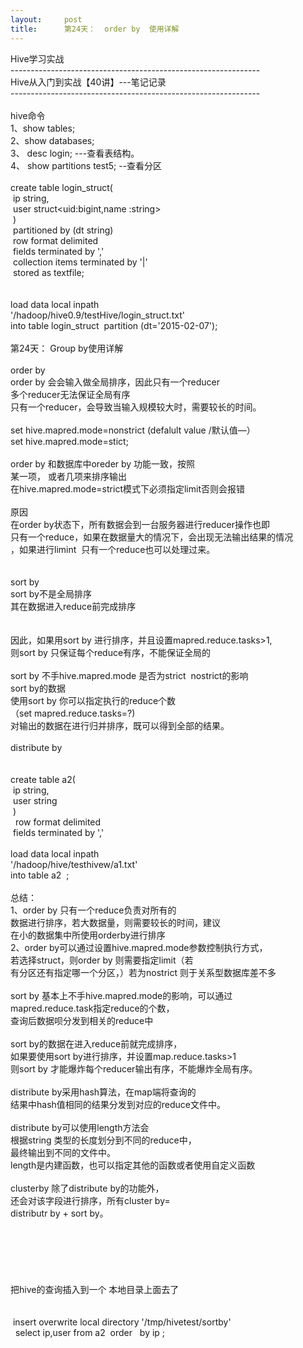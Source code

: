 ```yaml
---
layout:     post
title:      第24天：  order by  使用详解
---
```

<div id="article_content" class="article_content clearfix csdn-tracking-statistics" data-pid="blog" data-mod="popu_307" data-dsm="post">
								            <link rel="stylesheet" href="https://csdnimg.cn/release/phoenix/template/css/ck_htmledit_views-f76675cdea.css">
						<div class="htmledit_views" id="content_views">
                
Hive学习实战   <br>
--------------------------------------------------------------<br>
Hive从入门到实战【40讲】---笔记记录<br>
--------------------------------------------------------------<br>
 <br>
hive命令<br>
1、show tables;<br>
2、show databases;<br>
3、 desc login; ---查看表结构。<br>
4、 show partitions test5; --查看分区<br><br>
create table login_struct(<br>
 ip string,<br>
 user struct&lt;uid:bigint,name :string&gt;<br>
 )<br>
 partitioned by (dt string)<br>
 row format delimited<br>
 fields terminated by ','<br>
 collection items terminated by '|'<br>
 stored as textfile;<br><br><br>
load data local inpath<br>
'/hadoop/hive0.9/testHive/login_struct.txt'<br>
into table login_struct  partition (dt='2015-02-07');<br><br>
第24天： Group by使用详解 <br><br>
order by <br>
order by 会会输入做全局排序，因此只有一个reducer<br>
多个reducer无法保证全局有序<br>
只有一个reducer，会导致当输入规模较大时，需要较长的时间。<br><br>
set hive.mapred.mode=nonstrict (defalult value /默认值—）<br>
set hive.mapred.mode=stict;<br><br>
order by 和数据库中oreder by 功能一致，按照<br>
某一项， 或者几项来排序输出<br>
在hive.mapred.mode=strict模式下必须指定limit否则会报错<br><br>
原因<br>
在order by状态下，所有数据会到一台服务器进行reducer操作也即<br>
只有一个reduce，如果在数据量大的情况下，会出现无法输出结果的情况<br>
，如果进行limint  只有一个reduce也可以处理过来。<br><br><br>
sort by<br>
sort by不是全局排序<br>
其在数据进入reduce前完成排序<br><br>
 <br>
因此，如果用sort by 进行排序，并且设置mapred.reduce.tasks&gt;1,<br>
则sort by 只保证每个reduce有序，不能保证全局的<br><br>
sort by 不手hive.mapred.mode 是否为strict  nostrict的影响<br>
sort by的数据<br>
使用sort by 你可以指定执行的reduce个数<br>
（set mapred.reduce.tasks=?)<br>
对输出的数据在进行归并排序，既可以得到全部的结果。<br><br>
distribute by<br><br><br>
create table a2(<br>
 ip string,<br>
 user string<br>
 )<br>
  row format delimited<br>
 fields terminated by ','<br>
  <br>
load data local inpath<br>
'/hadoop/hive/testhivew/a1.txt'<br>
into table a2  ;<br><br>
总结：<br>
1、order by 只有一个reduce负责对所有的<br>
数据进行排序，若大数据量，则需要较长的时间，建议<br>
在小的数据集中所使用orderby进行排序<br>
2、order by可以通过设置hive.mapred.mode参数控制执行方式，<br>
若选择struct，则order by 则需要指定limit（若<br>
有分区还有指定哪一个分区，）若为nostrict 则于关系型数据库差不多<br><br>
sort by 基本上不手hive.mapred.mode的影响，可以通过<br>
mapred.reduce.task指定reduce的个数，<br>
查询后数据呗分发到相关的reduce中<br><br>
sort by的数据在进入reduce前就完成排序，<br>
如果要使用sort by进行排序，并设置map.reduce.tasks&gt;1 <br>
则sort by 才能爆炸每个reducer输出有序，不能爆炸全局有序。<br><br>
distribute by采用hash算法，在map端将查询的<br>
结果中hash值相同的结果分发到对应的reduce文件中。<br><br>
distribute by可以使用length方法会<br>
根据string 类型的长度划分到不同的reduce中，<br>
最终输出到不同的文件中。<br>
length是内建函数，也可以指定其他的函数或者使用自定义函数<br><br>
clusterby 除了distribute by的功能外，<br>
还会对该字段进行排序，所有cluster by=<br>
distributr by + sort by。<br><br><br><br><br>
 <br><br>
把hive的查询插入到一个 本地目录上面去了<br><br><br>
 insert overwrite local directory '/tmp/hivetest/sortby'<br>
  select ip,user from a2  order   by ip ;<br>
 <br><br><br><br>
 
            </div>
                </div>